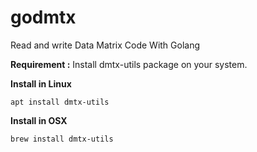 # godmtx
Read and write Data Matrix Code With Golang

**Requirement :**
Install dmtx-utils package on your system.

**Install in Linux**

    apt install dmtx-utils

  
**Install in OSX**

    brew install dmtx-utils
